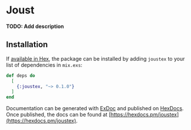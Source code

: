 # Joust

**TODO: Add description**

## Installation

If [available in Hex](https://hex.pm/docs/publish), the package can be installed
by adding `joustex` to your list of dependencies in `mix.exs`:

```elixir
def deps do
  [
    {:joustex, "~> 0.1.0"}
  ]
end
```

Documentation can be generated with [ExDoc](https://github.com/elixir-lang/ex_doc)
and published on [HexDocs](https://hexdocs.pm). Once published, the docs can
be found at [https://hexdocs.pm/joustex](https://hexdocs.pm/joustex).

